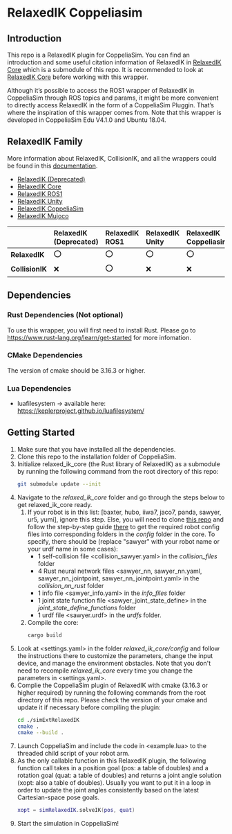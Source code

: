 # RelaxedIK Coppeliasim

## Introduction

This repo is a RelaxedIK plugin for CoppeliaSim. You can find an introduction and some useful citation information of RelaxedIK in [RelaxedIK Core](https://github.com/uwgraphics/relaxed_ik_core) which is a submodule of this repo. It is recommended to look at [RelaxedIK Core](https://github.com/uwgraphics/relaxed_ik_core) before working with this wrapper.

Although it’s possible to access the ROS1 wrapper of RelaxedIK in CoppeliaSim through ROS topics and params, it might be more convenient to directly access RelaxedIK in the form of a CoppeliaSim Pluggin. That’s where the inspiration of this wrapper comes from. Note that this wrapper is developed in CoppeliaSim Edu V4.1.0 and Ubuntu 18.04. 

## RelaxedIK Family

More information about RelaxedIK, CollisionIK, and all the wrappers could be found in this [documentation](https://uwgraphics.github.io/relaxed_ik_core/).

- [RelaxedIK (Deprecated)](https://github.com/uwgraphics/relaxed_ik/tree/dev)
- [RelaxedIK Core](https://github.com/uwgraphics/relaxed_ik_core)
- [RelaxedIK ROS1](https://github.com/uwgraphics/relaxed_ik_ros1)
- [RelaxedIK Unity](https://github.com/uwgraphics/relaxed_ik_unity)
- [RelaxedIK CoppeliaSim](https://github.com/uwgraphics/relaxed_ik_coppeliasim)
- [RelaxedIK Mujoco](https://github.com/uwgraphics/relaxed_ik_mujoco)

||**RelaxedIK (Deprecated)**|**RelaxedIK ROS1**|**RelaxedIK Unity**|**RelaxedIK Coppeliasim**|**RelaxedIK Mujoco**|  
|:------|:-----|:-----|:-----|:-----|:-----| 
|**RelaxedIK**|:o:|:o:|:o:|:o:|:o:|  
|**CollisionIK**|:x:|:o:|:x:|:x:|:x:|  

## Dependencies

### Rust Dependencies (Not optional)
To use this wrapper, you will first need to install Rust. Please go to https://www.rust-lang.org/learn/get-started for more infomation.

### CMake Dependencies
The version of cmake should be 3.16.3 or higher.

### Lua Dependencies
- luafilesystem -> available here: https://keplerproject.github.io/luafilesystem/

## Getting Started

1. Make sure that you have installed all the dependencies.
1. Clone this repo to the installation folder of CoppeliaSim.
1. Initialize relaxed_ik_core (the Rust library of RelaxedIK) as a submodule by running the following command from the root directory of this repo:
    ```bash
    git submodule update --init
    ```
1. Navigate to the *relaxed_ik_core* folder and go through the steps below to get relaxed_ik_core ready.
    1. If your robot is in this list: [baxter, hubo, iiwa7, jaco7, panda, sawyer, ur5, yumi], ignore this step. Else, you will need to clone [this repo](https://github.com/uwgraphics/relaxed_ik) and follow the step-by-step guide [there](https://github.com/uwgraphics/relaxed_ik/blob/dev/src/start_here.py) to get the required robot config files into corresponding folders in the *config* folder in the core. To specify, there should be (replace "sawyer" with your robot name or your urdf name in some cases):
        - 1 self-collision file <collision_sawyer.yaml> in the *collision_files* folder
        - 4 Rust neural network files <sawyer_nn, sawyer_nn.yaml, sawyer_nn_jointpoint, sawyer_nn_jointpoint.yaml> in the *collision_nn_rust* folder
        - 1 info file <sawyer_info.yaml> in the *info_files* folder
        - 1 joint state function file <sawyer_joint_state_define> in the *joint_state_define_functions* folder
        - 1 urdf file <sawyer.urdf> in the *urdfs* folder.
    1. Compile the core:
        ```bash
        cargo build
        ```
1. Look at <settings.yaml> in the folder *relaxed_ik_core/config* and follow the instructions there to customize the parameters, change the input device, and manage the environment obstacles. Note that you don't need to recompile *relaxed_ik_core* every time you change the parameters in <settings.yaml>.
1. Complie the CoppeliaSim plugin of RelaxedIK with cmake (3.16.3 or higher required) by running the following commands from the root directory of this repo. Please check the version of your cmake and update it if necessary before compiling the plugin:
    ```bash
    cd ./simExtRelaxedIK
    cmake .
    cmake --build .
    ```
1. Launch CoppeliaSim and include the code in <example.lua> to the threaded child script of your robot arm.
1. As the only callable function in this RelaxedIK plugin, the following function call takes in a position goal (pos: a table of doubles) and a rotation goal (quat: a table of doubles) and returns a joint angle solution (xopt: also a table of doubles). Usually you want to put it in a loop in order to update the joint angles consistently based on the latest Cartesian-space pose goals.
    ```lua
    xopt = simRelaxedIK.solveIK(pos, quat)
    ```
1. Start the simulation in CoppeliaSim!
